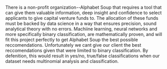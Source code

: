 There is a non-profit organization--Alphabet Soup that requires a tool that can give them valuable information, deep insight and confidence to select applicants to give capital venture funds to. The allocation of these funds must be backed by data science in a way that ensures precision, sound analytical theory with no errors.  Machiine learning, neural networks and more specifically binary classification, are mathematically proven, and will fit this project perfectly to get Alphabet Soup the best possible reccomendations.
Unfortunately we cant give our client the best reccomendations given that were limited to binary classification. By defenition, this would result in yes/no, true/false classifications when our dataset needs multinomial analysis and classification. 

